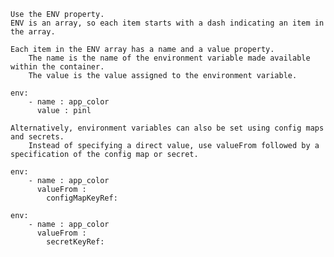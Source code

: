     Use the ENV property.
    ENV is an array, so each item starts with a dash indicating an item in the array.

    Each item in the ENV array has a name and a value property.
        The name is the name of the environment variable made available within the container.
        The value is the value assigned to the environment variable.
```
env:
    - name : app_color
      value : pinl
```

    Alternatively, environment variables can also be set using config maps and secrets.
        Instead of specifying a direct value, use valueFrom followed by a specification of the config map or secret.

```
env:
    - name : app_color
      valueFrom : 
        configMapKeyRef:

env:
    - name : app_color
      valueFrom : 
        secretKeyRef:
```